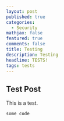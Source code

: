 ```yaml
---
layout: post
published: true
categories:
  - Security
mathjax: false
featured: true
comments: false
title: Testing
description: Testing
headline: TESTS!
tags: tests
---
```

## Test Post

This is a test.

```
some code
```


